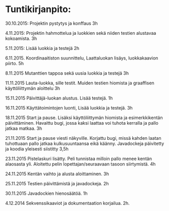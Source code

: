 ﻿# ﻿Tuntikirjanpito:

30.10.2015:
Projektin pystytys ja konffaus 3h

4.11.2015:
Projektin hahmottelua ja luokkien sekä niiden testien alustavaa kokoamista. 3h

5.11.2015:
Lisää luokkia ja testejä 2h

6.11.2015.
Koordinaaitiston suunnittelu, Laattaluokan lisäys, luokkakaavion piirto. 5h

8.11.2015
Mutanttien tappoa sekä uusia luokkia ja testejä 3h

11.11.2015
Lauta-luokka, sille testit. Muiden testien hiomista ja graaffisen käyttöliittymän aloittelu 3h

15.11.2015
Päivittäjä-luokan alustus. Lisää testejä. 1h

16.11.2015
Käyttätoimintojen luonti, Lisää luokkia ja testejä. 3h

18.11.2015
Start ja pause. Lisäksi käyttöliittymän hiomista ja esimerkkikentän päivittäminen. Havaittu bugi, jossa kaksi laattaa voi tuhota kerralla ja pallo jatkaa matkaa. 3h

21.11.2015
Start ja pause viesti näkyville. Korjattu bugi, missä kahden laatan tuhottuaan pallo jatkaa kulkusuuntaansa eikä käänny. Javadockeja päivitetty ja koodia yleisesti siistitty 3,5h

23.11.2015
Pistelaskuri lisätty. Peli tunnistaa milloin pallo menee kentän alaosasta yli. Aloitettu pelin lopettajan/seuraavaan tasoon siirtymistä. 4h

24.11.2015
Kentän vaihto ja alusta aloittaminen. 3h

25.11.2015
Testien päivittämistä ja javadockeja. 2h

30.11.2015
Javadockien hienosäätöä. 1h

4.12.2014
Sekvenssikaaviot ja dokumentaation korjailua. 2h.